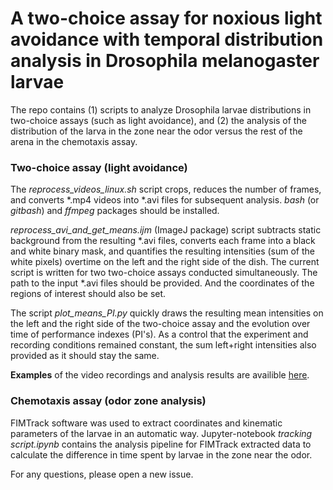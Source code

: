 # A two-choice assay for noxious light avoidance with temporal distribution analysis in Drosophila melanogaster larvae

The repo contains (1) scripts to analyze Drosophila larvae distributions in two-choice assays (such as light avoidance), and 
(2) the analysis of the distribution of the larva in the zone near the odor versus the rest of the arena in the chemotaxis assay.

### Two-choice assay (light avoidance)

The *reprocess_videos_linux.sh* script crops, reduces the number of frames, and converts *.mp4 videos into *.avi files for subsequent analysis. *bash* (or *gitbash*)
and *ffmpeg* packages should be installed.

*reprocess_avi_and_get_means.ijm* (ImageJ package) script subtracts static background from the resulting *.avi files, converts each frame into
a black and white binary mask, and quantifies the resulting intensities (sum of the white pixels) overtime on the left and the right side of the dish. 
The current script is written for two two-choice assays conducted simultaneously. The path to the input *.avi files should be provided. 
And the coordinates of the regions of interest should also be set.

The script *plot_means_PI.py* quickly draws the resulting mean intensities on the left and the right side of the two-choice assay and the evolution over 
time of performance indexes (PI's). As a control that the experiment and recording conditions remained constant, the sum left+right intensities also
provided as it should stay the same.

**Examples** of the video recordings and analysis results are availible [here](https://gin.g-node.org/formozov/two_choice_assay_larvae).

### Chemotaxis assay (odor zone analysis)

FIMTrack software was used to extract coordinates and kinematic
parameters of the larvae in an automatic way. Jupyter-notebook *tracking script.ipynb* contains the analysis pipeline for FIMTrack extracted data to calculate
the difference in time spent by larvae in the zone near the odor.

For any questions, please open a new issue.




